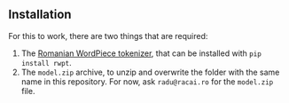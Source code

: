 ## Installation
For this to work, there are two things that are required:
1. The [Romanian WordPiece tokenizer](https://github.com/racai-ai/ro-wordpiece-tokenizer), that can be installed with `pip install rwpt`.
2. The `model.zip` archive, to unzip and overwrite the folder with the same name in this repository. For now, ask `radu@racai.ro` for the `model.zip` file.
